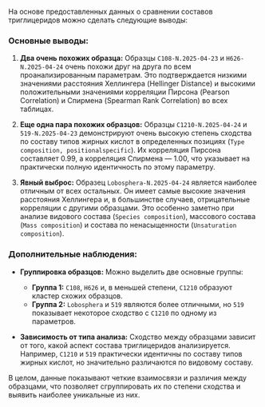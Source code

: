 На основе предоставленных данных о сравнении составов триглицеридов можно сделать следующие выводы:

### Основные выводы:

1.  **Два очень похожих образца:** Образцы `C108-N.2025-04-23` и `H626-N.2025-04-24` очень похожи друг на друга по всем проанализированным параметрам. Это подтверждается низкими значениями расстояния Хеллингера (Hellinger Distance) и высокими положительными значениями корреляции Пирсона (Pearson Correlation) и Спирмена (Spearman Rank Correlation) во всех таблицах.

2.  **Еще одна пара похожих образцов:** Образцы `C1210-N.2025-04-24` и `519-N.2025-04-23` демонстрируют очень высокую степень сходства по составу типов жирных кислот в определенных позициях (`Type composition, positionalspecific`). Их корреляция Пирсона составляет 0.99, а корреляция Спирмена — 1.00, что указывает на практически полную идентичность по этому параметру.

3.  **Явный выброс:** Образец `Lobosphera-N.2025-04-24` является наиболее отличным от всех остальных. Он имеет самые высокие значения расстояния Хеллингера и, в большинстве случаев, отрицательные корреляции с другими образцами. Это особенно заметно при анализе видового состава (`Species composition`), массового состава (`Mass composition`) и состава по ненасыщенности (`Unsaturation composition`).

### Дополнительные наблюдения:

*   **Группировка образцов:** Можно выделить две основные группы:
    *   **Группа 1:** `C108`, `H626` и, в меньшей степени, `C1210` образуют кластер схожих образцов.
    *   **Группа 2:** `Lobosphera` и `519` являются более отличными, но `519` показывает некоторое сходство с `C1210` по одному из параметров.

*   **Зависимость от типа анализа:** Сходство между образцами зависит от того, какой аспект состава триглицеридов анализируется. Например, `C1210` и `519` практически идентичны по составу типов жирных кислот, но значительно различаются по видовому составу.

В целом, данные показывают четкие взаимосвязи и различия между образцами, что позволяет сгруппировать их по степени сходства и выявить наиболее уникальные из них.
